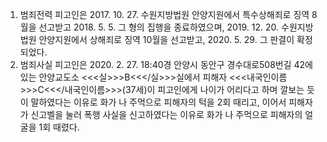 1. 범죄전력
피고인은 2017. 10. 27. 수원지방법원 안양지원에서 특수상해죄로 징역 8월을 선고받고 2018. 5. 5. 그 형의 집행을 종료하였으며, 2019. 12. 20. 수원지방법원 안양지원에서 상해죄로 징역 10월을 선고받고, 2020. 5. 29. 그 판결이 확정되었다.
2. 범죄사실
피고인은 2020. 2. 27. 18:40경 안양시 동안구 경수대로508번길 42에 있는 안양교도소 <<<실>>>B<<</실>>>실에서 피해자 <<<내국인이름>>>C<<</내국인이름>>>(37세)이 피고인에게 나이가 어리다고 하며 깔보는 듯이 말하였다는 이유로 화가 나 주먹으로 피해자의 턱을 2회 때리고, 이어서 피해자가 신고벨을 눌러 폭행 사실을 신고하였다는 이유로 화가 나 주먹으로 피해자의 얼굴을 1회 때렸다.